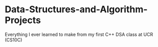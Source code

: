 # Data-Structures-and-Algorithm-Projects
Everything I ever learned to make from my first C++ DSA class at UCR (CS10C)
